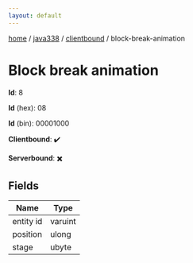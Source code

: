 ```yaml
---
layout: default
---
```


[home](/)  /  [java338](/protocol/java338)  /  [clientbound](/protocol/java338/clientbound)  /  block-break-animation

# Block break animation

**Id**: 8

**Id** (hex): 08

**Id** (bin): 00001000

**Clientbound**: ✔️

**Serverbound**: ✖️

## Fields

Name | Type
---|---
entity id | varuint
position | ulong
stage | ubyte

